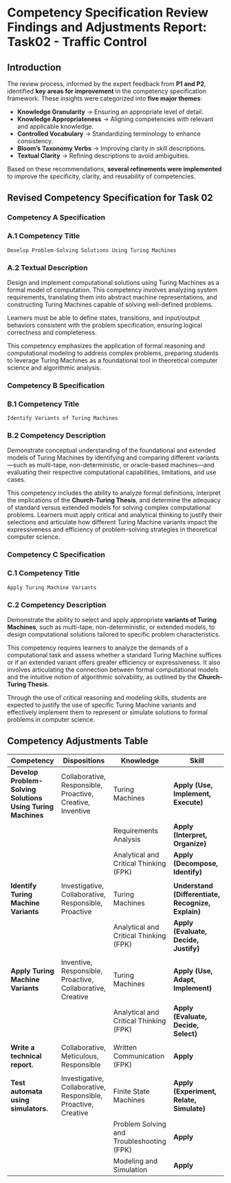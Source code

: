 # Competency Specification Review Findings and Adjustments Report: Task02 - Traffic Control

## Introduction  

The review process, informed by the expert feedback from **P1 and P2**, identified **key areas for improvement** in the competency specification framework. These insights were categorized into **five major themes**:  
- **Knowledge Granularity** → Ensuring an appropriate level of detail.  
- **Knowledge Appropriateness** → Aligning competencies with relevant and applicable knowledge.  
- **Controlled Vocabulary** → Standardizing terminology to enhance consistency.  
- **Bloom’s Taxonomy Verbs** → Improving clarity in skill descriptions.  
- **Textual Clarity** → Refining descriptions to avoid ambiguities.  

Based on these recommendations, **several refinements were implemented** to improve the specificity, clarity, and reusability of competencies.



## Revised Competency Specification for Task 02

### Competency A Specification  

### A.1 Competency Title
    Develop Problem-Solving Solutions Using Turing Machines

### A.2 Textual Description  
Design and implement computational solutions using Turing Machines as a formal model of computation. This competency involves analyzing system requirements, translating them into abstract machine representations, and constructing Turing Machines capable of solving well-defined problems.

Learners must be able to define states, transitions, and input/output behaviors consistent with the problem specification, ensuring logical correctness and completeness. 

This competency emphasizes the application of formal reasoning and computational modeling to address complex problems, preparing students to leverage Turing Machines as a foundational tool in theoretical computer science and algorithmic analysis.

### Competency B Specification

### B.1 Competency Title

    Identify Variants of Turing Machines

### B.2 Competency Description

Demonstrate conceptual understanding of the foundational and extended models of Turing Machines by identifying and comparing different variants—such as multi-tape, non-deterministic, or oracle-based machines—and evaluating their respective computational capabilities, limitations, and use cases.

This competency includes the ability to analyze formal definitions, interpret the implications of the **Church-Turing Thesis**, and determine the adequacy of standard versus extended models for solving complex computational problems. Learners must apply critical and analytical thinking to justify their selections and articulate how different Turing Machine variants impact the expressiveness and efficiency of problem-solving strategies in theoretical computer science.


### Competency C Specification

### **C.1 Competency Title**

    Apply Turing Machine Variants

### **C.2 Competency Description**

Demonstrate the ability to select and apply appropriate **variants of Turing Machines**, such as multi-tape, non-deterministic, or extended models, to design computational solutions tailored to specific problem characteristics.

This competency requires learners to analyze the demands of a computational task and assess whether a standard Turing Machine suffices or if an extended variant offers greater efficiency or expressiveness. It also involves articulating the connection between formal computational models and the intuitive notion of algorithmic solvability, as outlined by the **Church-Turing Thesis**.

Through the use of critical reasoning and modeling skills, students are expected to justify the use of specific Turing Machine variants and effectively implement them to represent or simulate solutions to formal problems in computer science.



 ## Competency Adjustments Table

| **Competency**                                     | **Dispositions**                                               | **Knowledge**                          | **Skill**                                          |
|----------------------------------------------------|----------------------------------------------------------------|----------------------------------------|----------------------------------------------------|
| **Develop Problem-Solving Solutions Using Turing Machines** | Collaborative, Responsible, Proactive, Creative, Inventive | Turing Machines                        | **Apply (Use, Implement, Execute)**                |
|                                                    |                                                                | Requirements Analysis                  | **Apply (Interpret, Organize)**                    |
|                                                    |                                                                | Analytical and Critical Thinking (FPK) | **Apply (Decompose, Identify)**                    |
|                                                    |                                                                |                                        |                                                    |
| **Identify Turing Machine Variants**               | Investigative, Collaborative, Responsible, Proactive           | Turing Machines                 | **Understand (Differentiate, Recognize, Explain)** |              |                                      
|                                                    |                                                                | Analytical and Critical Thinking (FPK) | **Apply (Evaluate, Decide, Justify)**              |
|                                                    |                                                                |                                        |                                                    |
| **Apply Turing Machine Variants**            | Inventive, Responsible, Proactive, Collaborative, Creative     | Turing Machines                 | **Apply (Use, Adapt, Implement)**                  |
|                                                    |                                                                | Analytical and Critical Thinking (FPK) | **Apply (Evaluate, Decide, Select)**               |
|  |                                        |       |       
| **Write a technical report.** | Collaborative, Meticulous, Responsible | Written Communication (FPK) | **Apply** |
|  |  |                                        |       |       
| **Test automata using simulators.** | Investigative, Collaborative, Responsible, Proactive, Creative | Finite State Machines | **Apply (Experiment, Relate, Simulate)** |
|         |                                   |   Problem Solving and Troubleshooting (FPK) | **Apply** |
|         |                                   |   Modeling and Simulation | **Apply** |